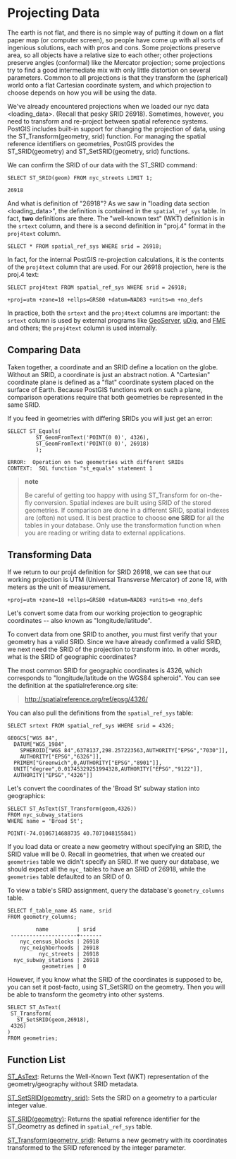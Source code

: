 Projecting Data
===============

The earth is not flat, and there is no simple way of putting it down on a flat paper map (or computer screen), so people have come up with all sorts of ingenious solutions, each with pros and cons. Some projections preserve area, so all objects have a relative size to each other; other projections preserve angles (conformal) like the Mercator projection; some projections try to find a good intermediate mix with only little distortion on several parameters. Common to all projections is that they transform the (spherical) world onto a flat Cartesian coordinate system, and which projection to choose depends on how you will be using the data.

We've already encountered projections when we loaded our nyc data \<loading\_data\>. (Recall that pesky SRID 26918). Sometimes, however, you need to transform and re-project between spatial reference systems. PostGIS includes built-in support for changing the projection of data, using the ST\_Transform(geometry, srid) function. For managing the spatial reference identifiers on geometries, PostGIS provides the ST\_SRID(geometry) and ST\_SetSRID(geometry, srid) functions.

We can confirm the SRID of our data with the ST\_SRID command:

``` {.sql}
SELECT ST_SRID(geom) FROM nyc_streets LIMIT 1;
```

    26918

And what is definition of "26918"? As we saw in "loading data section \<loading\_data\>", the definition is contained in the `spatial_ref_sys` table. In fact, **two** definitions are there. The "well-known text" (WKT) definition is in the `srtext` column, and there is a second definition in "proj.4" format in the `proj4text` column.

``` {.sql}
SELECT * FROM spatial_ref_sys WHERE srid = 26918;
```

In fact, for the internal PostGIS re-projection calculations, it is the contents of the `proj4text` column that are used. For our 26918 projection, here is the proj.4 text:

``` {.sql}
SELECT proj4text FROM spatial_ref_sys WHERE srid = 26918;
```

    +proj=utm +zone=18 +ellps=GRS80 +datum=NAD83 +units=m +no_defs 

In practice, both the `srtext` and the `proj4text` columns are important: the `srtext` column is used by external programs like [GeoServer](http://geoserver.org), [uDig](udig.refractions.net), and [FME](http://www.safe.com/) and others; the `proj4text` column is used internally.

Comparing Data
--------------

Taken together, a coordinate and an SRID define a location on the globe. Without an SRID, a coordinate is just an abstract notion. A "Cartesian" coordinate plane is defined as a "flat" coordinate system placed on the surface of Earth. Because PostGIS functions work on such a plane, comparison operations require that both geometries be represented in the same SRID.

If you feed in geometries with differing SRIDs you will just get an error:

``` {.sql}
SELECT ST_Equals(
         ST_GeomFromText('POINT(0 0)', 4326),
         ST_GeomFromText('POINT(0 0)', 26918)
         );
```

    ERROR:  Operation on two geometries with different SRIDs
    CONTEXT:  SQL function "st_equals" statement 1

> **note**
>
> Be careful of getting too happy with using ST\_Transform for on-the-fly conversion. Spatial indexes are built using SRID of the stored geometries. If comparison are done in a different SRID, spatial indexes are (often) not used. It is best practice to choose **one SRID** for all the tables in your database. Only use the transformation function when you are reading or writing data to external applications.

Transforming Data
-----------------

If we return to our proj4 definition for SRID 26918, we can see that our working projection is UTM (Universal Transverse Mercator) of zone 18, with meters as the unit of measurement.

    +proj=utm +zone=18 +ellps=GRS80 +datum=NAD83 +units=m +no_defs 

Let's convert some data from our working projection to geographic coordinates -- also known as "longitude/latitude".

To convert data from one SRID to another, you must first verify that your geometry has a valid SRID. Since we have already confirmed a valid SRID, we next need the SRID of the projection to transform into. In other words, what is the SRID of geographic coordinates?

The most common SRID for geographic coordinates is 4326, which corresponds to "longitude/latitude on the WGS84 spheroid". You can see the definition at the spatialreference.org site:

> <http://spatialreference.org/ref/epsg/4326/>

You can also pull the definitions from the `spatial_ref_sys` table:

``` {.sql}
SELECT srtext FROM spatial_ref_sys WHERE srid = 4326;
```

    GEOGCS["WGS 84",
      DATUM["WGS_1984",
        SPHEROID["WGS 84",6378137,298.257223563,AUTHORITY["EPSG","7030"]],
        AUTHORITY["EPSG","6326"]],
      PRIMEM["Greenwich",0,AUTHORITY["EPSG","8901"]],
      UNIT["degree",0.01745329251994328,AUTHORITY["EPSG","9122"]],
      AUTHORITY["EPSG","4326"]]

Let's convert the coordinates of the 'Broad St' subway station into geographics:

``` {.sql}
SELECT ST_AsText(ST_Transform(geom,4326)) 
FROM nyc_subway_stations 
WHERE name = 'Broad St';
```

    POINT(-74.0106714688735 40.7071048155841)

If you load data or create a new geometry without specifying an SRID, the SRID value will be 0. Recall in geometries, that when we created our `geometries` table we didn't specify an SRID. If we query our database, we should expect all the `nyc_` tables to have an SRID of 26918, while the `geometries` table defaulted to an SRID of 0.

To view a table's SRID assignment, query the database's `geometry_columns` table.

``` {.sql}
SELECT f_table_name AS name, srid 
FROM geometry_columns;
```
```
         name         | srid  
 ---------------------+------- 
    nyc_census_blocks | 26918  
    nyc_neighborhoods | 26918 
          nyc_streets | 26918
  nyc_subway_stations | 26918 
           geometries | 0
```
However, if you know what the SRID of the coordinates is supposed to be, you can set it post-facto, using ST\_SetSRID on the geometry. Then you will be able to transform the geometry into other systems.

``` {.sql}
SELECT ST_AsText(
 ST_Transform(
   ST_SetSRID(geom,26918),
 4326)
)
FROM geometries;
```

Function List
-------------

[ST\_AsText](http://postgis.net/docs/ST_AsText.html): Returns the Well-Known Text (WKT) representation of the geometry/geography without SRID metadata.

[ST\_SetSRID(geometry, srid)](http://postgis.net/docs/ST_SetSRID.html): Sets the SRID on a geometry to a particular integer value.

[ST\_SRID(geometry)](http://postgis.net/docs/ST_SRID.html): Returns the spatial reference identifier for the ST\_Geometry as defined in `spatial_ref_sys` table.

[ST\_Transform(geometry, srid)](http://postgis.net/docs/ST_Transform.html): Returns a new geometry with its coordinates transformed to the SRID referenced by the integer parameter.

